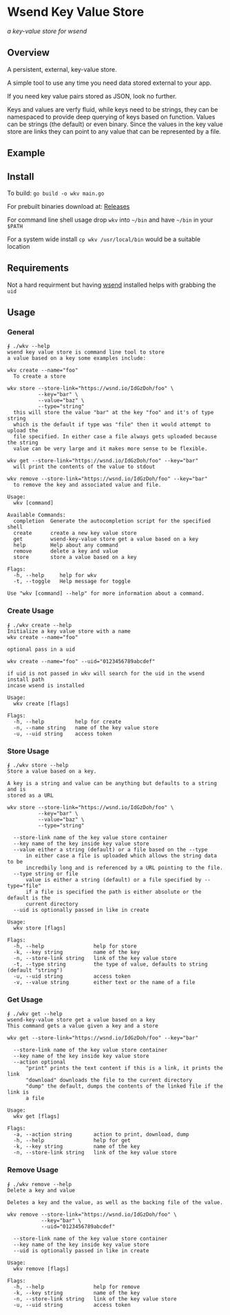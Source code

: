 # Wsend Key Value Store
*a key-value store for wsend*

## Overview
A persistent, external, key-value store.

A simple tool to use any time you need data stored external to your app.

If you need key value pairs stored as JSON, look no further.

Keys and values are verfy fluid, while keys need to be strings, they can be namespaced to provide deep querying of keys based on function. Values can be strings (the default) or even binary. Since the values in the key value store are links they can point to any value that can be represented by a file.

## Example



## Install
To build:
`go build -o wkv main.go`

For prebuilt binaries download at:
[Releases](https://github.com/abemassry/wsend-key-value-store/releases)

For command line shell usage drop `wkv` into `~/bin` and have `~/bin` in your `$PATH`

For a system wide install `cp wkv /usr/local/bin` would be a suitable location

## Requirements
Not a hard requirment but having [wsend](https://github.com/abemassry/wsend)
installed helps with grabbing the `uid`

## Usage

### General
```
∮ ./wkv --help
wsend key value store is command line tool to store
a value based on a key some examples include:

wkv create --name="foo"
  To create a store

wkv store --store-link="https://wsnd.io/IdGzDoh/foo" \
          --key="bar" \
          --value="baz" \
          --type="string"
  this will store the value "bar" at the key "foo" and it's of type string
  which is the default if type was "file" then it would attempt to upload the
  file specified. In either case a file always gets uploaded because the string
  value can be very large and it makes more sense to be flexible.

wkv get --store-link="https://wsnd.io/IdGzDoh/foo" --key="bar"
  will print the contents of the value to stdout

wkv remove --store-link="https://wsnd.io/IdGzDoh/foo" --key="bar"
  to remove the key and associated value and file.

Usage:
  wkv [command]

Available Commands:
  completion  Generate the autocompletion script for the specified shell
  create      create a new key value store
  get         wsend-key-value store get a value based on a key
  help        Help about any command
  remove      delete a key and value
  store       store a value based on a key

Flags:
  -h, --help     help for wkv
  -t, --toggle   Help message for toggle

Use "wkv [command] --help" for more information about a command.
```

### Create Usage
```
∮ ./wkv create --help
Initialize a key value store with a name
wkv create --name="foo"

optional pass in a uid

wkv create --name="foo" --uid="0123456789abcdef"

if uid is not passed in wkv will search for the uid in the wsend install path
incase wsend is installed

Usage:
  wkv create [flags]

Flags:
  -h, --help          help for create
  -n, --name string   name of the key value store
  -u, --uid string    access token
```

### Store Usage
```
∮ ./wkv store --help
Store a value based on a key.

A key is a string and value can be anything but defaults to a string and is
stored as a URL

wkv store --store-link="https://wsnd.io/IdGzDoh/foo" \
          --key="bar" \
          --value="baz" \
          --type="string"

  --store-link name of the key value store container
  --key name of the key inside key value store
  --value either a string (default) or a file based on the --type
      in either case a file is uploaded which allows the string data to be
      incredbily long and is referenced by a URL pointing to the file.
  --type string or file
      value is either a string (default) or a file specified by --type="file"
      if a file is specified the path is either absolute or the default is the
      current directory
  --uid is optionally passed in like in create

Usage:
  wkv store [flags]

Flags:
  -h, --help                help for store
  -k, --key string          name of the key
  -n, --store-link string   link of the key value store
  -t, --type string         the type of value, defaults to string (default "string")
  -u, --uid string          access token
  -v, --value string        either text or the name of a file
```

### Get Usage
```
∮ ./wkv get --help
wsend-key-value store get a value based on a key
This command gets a value given a key and a store

wkv get --store-link="https://wsnd.io/IdGzDoh/foo" --key="bar"

  --store-link name of the key value store container
  --key name of the key inside key value store
  --action optional
      "print" prints the text content if this is a link, it prints the link
      "download" downloads the file to the current directory
      "dump" the default, dumps the contents of the linked file if the link is
      a file

Usage:
  wkv get [flags]

Flags:
  -a, --action string       action to print, download, dump
  -h, --help                help for get
  -k, --key string          name of the key
  -n, --store-link string   link of the key value store
```

### Remove Usage
```
∮ ./wkv remove --help
Delete a key and value

Deletes a key and the value, as well as the backing file of the value.

wkv remove --store-link="https://wsnd.io/IdGzDoh/foo" \
           --key="bar" \
           --uid="0123456789abcdef"

  --store-link name of the key value store container
  --key name of the key inside key value store
  --uid is optionally passed in like in create

Usage:
  wkv remove [flags]

Flags:
  -h, --help                help for remove
  -k, --key string          name of the key
  -n, --store-link string   link of the key value store
  -u, --uid string          access token
```
